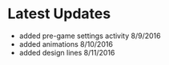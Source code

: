 Latest Updates
============

* added pre-game settings activity 8/9/2016
* added animations 8/10/2016
* added design lines 8/11/2016
